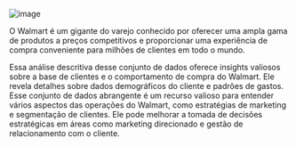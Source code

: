 ![image](https://github.com/VanderSC/analise-descritiva-walmart/assets/95940138/06113c82-81b6-4142-acec-a8c88a9c2e25)

O Walmart é um gigante do varejo conhecido por oferecer uma ampla gama de produtos a preços competitivos e proporcionar uma experiência de compra conveniente para milhões de clientes em todo o mundo.

Essa análise descritiva desse conjunto de dados oferece insights valiosos sobre a base de clientes e o comportamento de compra do Walmart. Ele revela detalhes sobre dados demográficos do cliente e padrões de gastos. Esse conjunto de dados abrangente é um recurso valioso para entender vários aspectos das operações do Walmart, como estratégias de marketing e segmentação de clientes. Ele pode melhorar a tomada de decisões estratégicas em áreas como marketing direcionado e gestão de relacionamento com o cliente.
